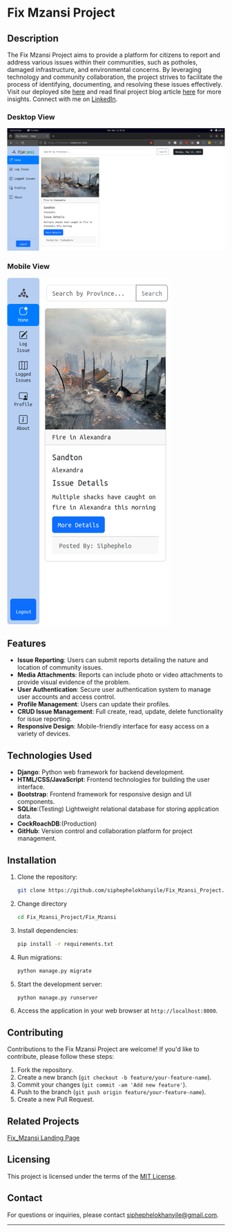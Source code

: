 # Fix Mzansi Project

## Description

The Fix Mzansi Project aims to provide a platform for citizens to report and address various issues within their communities, such as potholes, damaged infrastructure, and environmental concerns. By leveraging technology and community collaboration, the project strives to facilitate the process of identifying, documenting, and resolving these issues effectively. Visit our deployed site [here](https://www.fixmzansi.alkebulan.tech) and read final project blog article [here](https://www.linkedin.com/pulse/fixmzansi-empowering-communities-through-technology-khanyile-ztmsf) for more insights. Connect with me on [LinkedIn](https://www.linkedin.com/in/siphephelokhanyile).


### Desktop View
![Desktop Screenshot](https://github.com/SiphepheloKhanyile/Fix_Mzansi_Project/blob/main/FixMzansi_Screenshot_Desktop.png)


### Mobile View
![Mobile Screenshot](https://github.com/SiphepheloKhanyile/Fix_Mzansi_Project/blob/main/FixMzansi_Screenshot_Mobile.png)

## Features

- **Issue Reporting**: Users can submit reports detailing the nature and location of community issues.
- **Media Attachments**: Reports can include photo or video attachments to provide visual evidence of the problem.
- **User Authentication**: Secure user authentication system to manage user accounts and access control.
- **Profile Management**: Users can update their profiles.
- **CRUD Issue Management**: Full create, read, update, delete functionality for issue reporting.
- **Responsive Design**: Mobile-friendly interface for easy access on a variety of devices.

## Technologies Used

- **Django**: Python web framework for backend development.
- **HTML/CSS/JavaScript**: Frontend technologies for building the user interface.
- **Bootstrap**: Frontend framework for responsive design and UI components.
- **SQLite**:(Testing) Lightweight relational database for storing application data.
- **CockRoachDB**:(Production) 
- **GitHub**: Version control and collaboration platform for project management.

## Installation

1. Clone the repository:

   ```bash
   git clone https://github.com/siphephelokhanyile/Fix_Mzansi_Project.git
   ```

2. Change directory
   ```bash
   cd Fix_Mzansi_Project/Fix_Mzansi
   ```

3. Install dependencies:

   ```bash
   pip install -r requirements.txt
   ```

4. Run migrations:

   ```bash
   python manage.py migrate
   ```

5. Start the development server:

   ```bash
   python manage.py runserver
   ```

6. Access the application in your web browser at `http://localhost:8000`.

## Contributing

Contributions to the Fix Mzansi Project are welcome! If you'd like to contribute, please follow these steps:

1. Fork the repository.
2. Create a new branch (`git checkout -b feature/your-feature-name`).
3. Commit your changes (`git commit -am 'Add new feature'`).
4. Push to the branch (`git push origin feature/your-feature-name`).
5. Create a new Pull Request.

## Related Projects
[Fix_Mzansi Landing Page](https://github.com/siphephelokhanyile/FixMzansi_landing_page)

## Licensing

This project is licensed under the terms of the [MIT License](LICENSE).

## Contact

For questions or inquiries, please contact [siphephelokhanyile@gmail.com](mailto:siphephelokhanyile@gmail.com).

---
